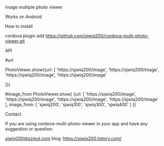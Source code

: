 image multiple photo viewer

Works on Android

How to install

cordova plugin add https://github.com/sjwiq200/cordova-multi-photo-viewer.git

API

#url

PhotoViewer.show({url: [
  'https://sjwiq200/image',
  'https://sjwiq200/image',
  'https://sjwiq200/image',
  'https://sjwiq200/image'

]})

#image_from
PhotoViewer.show(
{url: [
  'https://sjwiq200/image',
  'https://sjwiq200/image',
  'https://sjwiq200/image',
  'https://sjwiq200/image'
],
image_from: [
  'sjwiq200',
  'sjwiq100',
  'sjwiq300',
  'sjwiq400'
]
})


Contact

If you are using cordova-multi-photo-viewer in your app and have any suggestion or question:

sjwiq200@zzieut.com
blog: https://sjwiq200.tistory.com/
